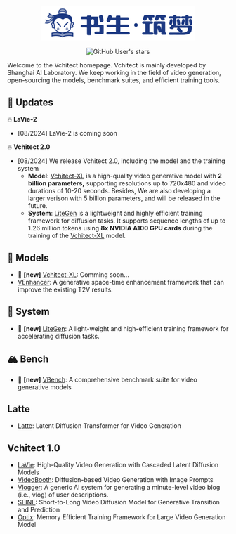<div align="center">

<p align="center">
    <picture>
<img src="https://github.com/Vchitect/.github/blob/main/profile/imgs/logo.png?raw=true" width="350">
    </picture>
</p>

<!--<b><font size="5">Vchitect 2.0</font></b>-->

![GitHub User's stars](https://img.shields.io/github/stars/Vchitect)

</div>

Welcome to the Vchitect homepage. Vchitect is mainly developed by Shanghai AI Laboratory. We keep working in the field of video generation, open-sourcing the models, benchmark suites, and efficient training tools.

## 🚀 Updates

🔥 **LaVie-2**

- [08/2024] LaVie-2 is coming soon

🔥 **Vchitect 2.0**

- [08/2024] We release Vchitect 2.0, including the model and the training system
  - **Model**: [Vchitect-XL]() is a high-quality video generative model with **2 billion parameters,** supporting resolutions up to 720x480 and video durations of 10-20 seconds. Besides, We are also developing a larger verison with 5 billion parameters, and will  be released in the future.
  - **System**: [LiteGen]() is a lightweight and highly efficient training framework for diffusion tasks. It supports sequence lengths of up to 1.26 million tokens using **8x NVIDIA A100 GPU cards** during the training of the [Vchitect-XL]() model.



## 🎁 Models

- 🎉 **[new]** [Vchitect-XL](): Comming soon...
- [VEnhancer](https://github.com/Vchitect/VEnhancer): A generative space-time enhancement framework that can improve the existing T2V results.



## 🚀 System

- 🎉 **[new]** [LiteGen](): A light-weight and high-efficient training framework for accelerating diffusion tasks.



## 🏔️ Bench

- 🎉 **[new]** [VBench](https://github.com/Vchitect/VBench): A comprehensive benchmark suite for video generative models


## Latte
- [Latte](https://github.com/Vchitect/Latte): Latent Diffusion Transformer for Video Generation

## Vchitect 1.0
- [LaVie](https://github.com/Vchitect/LaVie): High-Quality Video Generation with Cascaded Latent Diffusion Models
- [VideoBooth](https://github.com/Vchitect/VideoBooth): Diffusion-based Video Generation with Image Prompts
- [Vlogger](https://github.com/Vchitect/Vlogger): A generic AI system for generating a minute-level video blog (i.e., vlog) of user descriptions.
- [SEINE](https://github.com/Vchitect/SEINE): Short-to-Long Video Diffusion Model for Generative Transition and Prediction
- [Optix](https://github.com/Vchitect/Optix): Memory Efficient Training Framework for Large Video Generation Model
